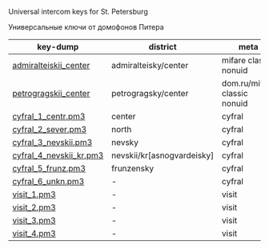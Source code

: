 Universal intercom keys for St. Petersburg

Универсальные ключи от домофонов Питера


| key-dump                                                                 | district                    | meta                           |
|--------------------------------------------------------------------------|-----------------------------|--------------------------------|
| <a href="./keys/admiralteiskii_center">admiralteiskii_center</a>         | admiralteisky/center        | mifare classic nonuid          |    
| <a href="./keys/petrogragskii_center">petrogragskii_center</a>           | petrogragsky/center         | dom.ru\/mifare classic nonuid  |
| <a href="./keys/cyfral_1_centr.pm3">cyfral_1_centr.pm3</a>               | center                      | cyfral                         |
| <a href="./keys/cyfral_2_sever.pm3">cyfral_2_sever.pm3</a>               | north                       | cyfral                         |
| <a href="./keys/cyfral_3_nevskii.pm3">cyfral_3_nevskii.pm3</a>           | nevsky                      | cyfral                         |
| <a href="./keys/cyfral_4_nevskii_kr.pm3">cyfral_4_nevskii_kr.pm3</a>     | nevskii/kr\[asnogvardeisky] | cyfral                         |
| <a href="./keys/cyfral_5_frunz.pm3">cyfral_5_frunz.pm3</a>               | frunzensky                  | cyfral                         |
| <a href="./keys/cyfral_6_unkn.pm3">cyfral_6_unkn.pm3</a>                 | -                           | cyfral                         |
| <a href="./keys/visit_1.pm3">visit_1.pm3</a>                             | -                           | visit                          |
| <a href="./keys/visit_2.pm3">visit_2.pm3</a>                             | -                           | visit                          |
| <a href="./keys/visit_3.pm3">visit_3.pm3</a>                             | -                           | visit                          |
| <a href="./keys/visit_4.pm3">visit_4.pm3</a>                             | -                           | visit                          |
